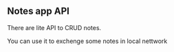 ## Notes app API

There are lite API to CRUD notes.

You can use it to exchenge some notes in local nettwork